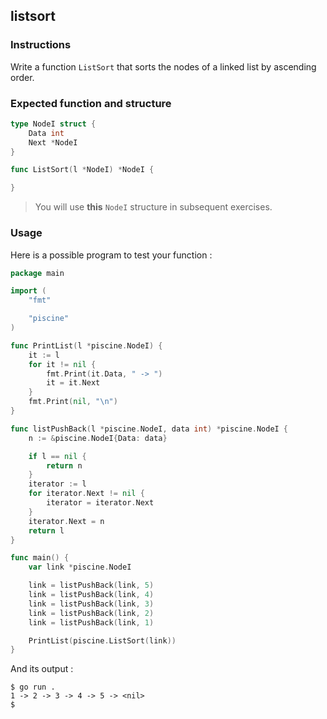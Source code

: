 ## listsort

### Instructions

Write a function `ListSort` that sorts the nodes of a linked list by ascending order.

### Expected function and structure

```go
type NodeI struct {
	Data int
	Next *NodeI
}

func ListSort(l *NodeI) *NodeI {

}
```

> You will use **this** `NodeI` structure in subsequent exercises.

### Usage

Here is a possible program to test your function :

```go
package main

import (
	"fmt"

	"piscine"
)

func PrintList(l *piscine.NodeI) {
	it := l
	for it != nil {
		fmt.Print(it.Data, " -> ")
		it = it.Next
	}
	fmt.Print(nil, "\n")
}

func listPushBack(l *piscine.NodeI, data int) *piscine.NodeI {
	n := &piscine.NodeI{Data: data}

	if l == nil {
		return n
	}
	iterator := l
	for iterator.Next != nil {
		iterator = iterator.Next
	}
	iterator.Next = n
	return l
}

func main() {
	var link *piscine.NodeI

	link = listPushBack(link, 5)
	link = listPushBack(link, 4)
	link = listPushBack(link, 3)
	link = listPushBack(link, 2)
	link = listPushBack(link, 1)

	PrintList(piscine.ListSort(link))
}
```

And its output :

```console
$ go run .
1 -> 2 -> 3 -> 4 -> 5 -> <nil>
$
```
